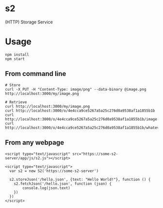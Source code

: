 # s2
(HTTP) Storage Service

# Usage

    npm install
    npm start

## From command line

    # Store
    curl -X PUT -H "Content-Type: image/png" --data-binary @image.png http://localhost:3000/my/image.png

    # Retrieve
    curl http://localhost:3000/my/image.png
    curl http://localhost:3000/o/4e4cca9ce5267a5a25c276d0a9538af1a1855b1b
    curl http://localhost:3000/o/4e4cca9ce5267a5a25c276d0a9538af1a1855b1b/image.png
    curl http://localhost:3000/o/4e4cca9ce5267a5a25c276d0a9538af1a1855b1b/whatever.png

## From any webpage

    <script type="text/javascript" src="https://some-s2-server/app/js/s2.js"></script>

    <script type="text/javascript">
      var s2 = new S2('https://some-s2-server')

      s2.storeJson('/hello.json', {text: "Hello World!"}, function () {
        s2.fetchJson('/hello.json', function (json) {
            console.log(json.text)
        })
      })
    </script>
